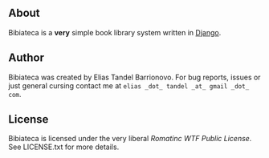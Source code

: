 About
---

Bibiateca is a **very** simple book library system written in [Django](https://www.djangoproject.com/).

Author
---

Bibiateca was created by Elias Tandel Barrionovo. For bug reports, issues or
just general cursing contact me at `elias _dot_ tandel _at_ gmail _dot_ com`.

License
---

Bibiateca is licensed under the very liberal _Romatinc WTF Public License_.
See LICENSE.txt for more details.
